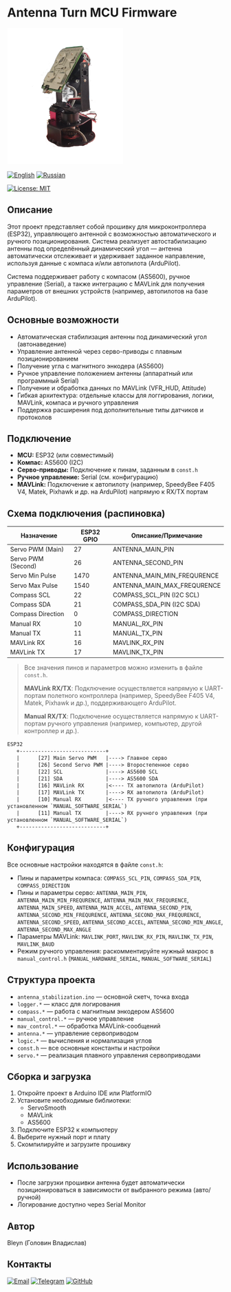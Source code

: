 # Antenna Turn MCU Firmware

![Project Cover](https://github.com/BleynChannel/antenna-stabilization/blob/main/assets/img/Antenna.png)

[![English](https://img.shields.io/badge/English-blue)](README_EN.md)
[![Russian](https://img.shields.io/badge/Русский-blue)](README.md)

[![License: MIT](https://img.shields.io/badge/license-MIT-blue.svg)](https://opensource.org/licenses/MIT)

## Описание

Этот проект представляет собой прошивку для микроконтроллера (ESP32), управляющего антенной с возможностью автоматического и ручного позиционирования. Система реализует автостабилизацию антенны под определённый динамический угол — антенна автоматически отслеживает и удерживает заданное направление, используя данные с компаса и/или автопилота (ArduPilot).

Система поддерживает работу с компасом (AS5600), ручное управление (Serial), а также интеграцию с MAVLink для получения параметров от внешних устройств (например, автопилотов на базе ArduPilot).

## Основные возможности
- Автоматическая стабилизация антенны под динамический угол (автонаведение)
- Управление антенной через серво-приводы с плавным позиционированием
- Получение угла с магнитного энкодера (AS5600)
- Ручное управление положением антенны (аппаратный или программный Serial)
- Получение и обработка данных по MAVLink (VFR_HUD, Attitude)
- Гибкая архитектура: отдельные классы для логгирования, логики, MAVLink, компаса и ручного управления
- Поддержка расширения под дополнительные типы датчиков и протоколов

## Подключение
- **MCU:** ESP32 (или совместимый)
- **Компас:** AS5600 (I2C)
- **Серво-приводы:** Подключение к пинам, заданным в `const.h`
- **Ручное управление:** Serial (см. конфигурацию)
- **MAVLink:** Подключение к автопилоту (например, SpeedyBee F405 V4, Matek, Pixhawk и др. на ArduPilot) напрямую к RX/TX портам

## Схема подключения (распиновка)

| Назначение         | ESP32 GPIO | Описание/Примечание         |
|--------------------|------------|-----------------------------|
| Servo PWM (Main)   |    27      | ANTENNA_MAIN_PIN            |
| Servo PWM (Second) |    26      | ANTENNA_SECOND_PIN          |
| Servo Min Pulse    |   1470     | ANTENNA_MAIN_MIN_FREQURENCE |
| Servo Max Pulse    |   1540     | ANTENNA_MAIN_MAX_FREQURENCE |
| Compass SCL        |    22      | COMPASS_SCL_PIN (I2C SCL)   |
| Compass SDA        |    21      | COMPASS_SDA_PIN (I2C SDA)   |
| Compass Direction  |     0      | COMPASS_DIRECTION           |
| Manual RX          |    10      | MANUAL_RX_PIN               |
| Manual TX          |    11      | MANUAL_TX_PIN               |
| MAVLink RX         |    16      | MAVLINK_RX_PIN              |
| MAVLink TX         |    17      | MAVLINK_TX_PIN              |

> Все значения пинов и параметров можно изменить в файле `const.h`.
>
> **MAVLink RX/TX**: Подключение осуществляется напрямую к UART-портам полетного контроллера (например, SpeedyBee F405 V4, Matek, Pixhawk и др.), поддерживающего ArduPilot.
>
> **Manual RX/TX**: Подключение осуществляется напрямую к UART-портам ручного управления (например, компьютер, другой контроллер и др.).

```
ESP32
   +----------------------------+
   |      [27] Main Servo PWM   |----> Главное серво
   |      [26] Second Servo PWM |----> Второстепенное серво
   |      [22] SCL              |----> AS5600 SCL
   |      [21] SDA              |----> AS5600 SDA
   |      [16] MAVLink RX       |<---- TX автопилота (ArduPilot)
   |      [17] MAVLink TX       |----> RX автопилота (ArduPilot)
   |      [10] Manual RX        |<---- TX ручного управления (при установленном `MANUAL_SOFTWARE_SERIAL`)
   |      [11] Manual TX        |----> RX ручного управления (при установленном `MANUAL_SOFTWARE_SERIAL`)
   +----------------------------+
```

## Конфигурация
Все основные настройки находятся в файле `const.h`:
- Пины и параметры компаса: `COMPASS_SCL_PIN`, `COMPASS_SDA_PIN`, `COMPASS_DIRECTION`
- Пины и параметры серво: `ANTENNA_MAIN_PIN`, `ANTENNA_MAIN_MIN_FREQURENCE`, `ANTENNA_MAIN_MAX_FREQURENCE`, `ANTENNA_MAIN_SPEED`, `ANTENNA_MAIN_ACCEL`, `ANTENNA_SECOND_PIN`, `ANTENNA_SECOND_MIN_FREQURENCE`, `ANTENNA_SECOND_MAX_FREQURENCE`, `ANTENNA_SECOND_SPEED`, `ANTENNA_SECOND_ACCEL`, `ANTENNA_SECOND_MIN_ANGLE`, `ANTENNA_SECOND_MAX_ANGLE`
- Параметры MAVLink: `MAVLINK_PORT`, `MAVLINK_RX_PIN`, `MAVLINK_TX_PIN`, `MAVLINK_BAUD`
- Режим ручного управления: раскомментируйте нужный макрос в `manual_control.h` (`MANUAL_HARDWARE_SERIAL`, `MANUAL_SOFTWARE_SERIAL`)

## Структура проекта
- `antenna_stabilization.ino` — основной скетч, точка входа
- `logger.*` — класс для логирования
- `compass.*` — работа с магнитным энкодером AS5600
- `manual_control.*` — ручное управление
- `mav_control.*` — обработка MAVLink-сообщений
- `antenna.*` — управление сервоприводом
- `logic.*` — вычисления и нормализация углов
- `const.h` — все основные константы и настройки
- `servo.*` — реализация плавного управления сервоприводами

## Сборка и загрузка
1. Откройте проект в Arduino IDE или PlatformIO
2. Установите необходимые библиотеки:
   - ServoSmooth
   - MAVLink
   - AS5600
3. Подключите ESP32 к компьютеру
4. Выберите нужный порт и плату
5. Скомпилируйте и загрузите прошивку

## Использование
- После загрузки прошивки антенна будет автоматически позиционироваться в зависимости от выбранного режима (авто/ручной)
- Логирование доступно через Serial Monitor

## Автор
Bleyn (Головин Владислав)

## Контакты

[![Email](https://img.shields.io/badge/email-bleyn2017@gmail.com-blue?style=flat-square&logo=gmail)](mailto:bleyn2017@gmail.com)
[![Telegram](https://img.shields.io/badge/Telegram-BleynSpecnaz-2CA5E0?style=flat-square&logo=telegram)](https://t.me/BleynSpecnaz)
[![GitHub](https://img.shields.io/badge/GitHub-BleynChannel-181717?style=flat-square&logo=github)](https://github.com/BleynChannel)
